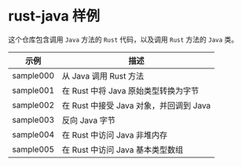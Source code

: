 # rust-java 样例

这个仓库包含调用 `Java` 方法的 `Rust` 代码，以及调用 `Rust` 方法的 `Java` 类。

| 示例      | 描述                                    |
| --------- | --------------------------------------- |
| sample000 | 从 Java 调用 Rust 方法                  |
| sample001 | 在 Rust 中将 Java 原始类型转换为字节    |
| sample002 | 在 Rust 中接受 Java 对象，并回调到 Java |
| sample003 | 反向 Java 字节                          |
| sample004 | 在 Rust 中访问 Java 非堆内存            |
| sample005 | 在 Rust 中访问 Java 基本类型数组        |
